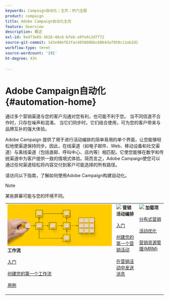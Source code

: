 ```yaml
---
keywords: Campaign自动化；主页；热门主题
product: campaign
title: Adobe Campaign自动化主页
feature: Overview
description: 概述
exl-id: 9ed73e65-3626-46c6-bfeb-a9fe9c2d7f72
source-git-commit: 143e90ef63fac4058008bc6864daf950c11ab2d1
workflow-type: tm+mt
source-wordcount: '191'
ht-degree: 43%

---
```


# Adobe Campaign自动化 {#automation-home}

通过多个营销渠道与您的客户沟通对您有利，也可能不利于您。 当不同信道不合作时，只存在噪声和混淆。 当它们同步时，它们结合使用，可为您的客户带来与品牌互补的强大体验。

Adobe Campaign 提供了用于进行活动编排的简单易用的单个界面，让您能够轻松地使渠道保持同步。因此，在线渠道（如电子邮件、Web、移动设备和社交渠道）与离线渠道（包括直邮、呼叫中心、店内等）相匹配。它使您能够在数字和传统渠道中为客户提供一致的情境式体验。简而言之，Adobe Campaign使您可以通过任何渠道轻松将内容交付到客户可能选择的所有路径。


请访问以下指南，了解如何使用Adobe Campaign构建自动化。

>[!NOTE]
>
>某些屏幕可能与您的环境不同。

<table>
<tr style="border: 0;">
  <td valign="top">
    <div><img src="assets/do-not-localize/workflow.jpeg"><b>工作流</b>
    </div>
    <br>
    <div>
    <a href="workflow/about-workflows.md">入门</a>
    </div>
    <br>     
    <div>
    <a href="workflow/build-a-workflow.md">创建您的第一个工作流</a>
    </div>
    <br>
    <div>
    <a href="workflow/workflow-use-cases.md">用例</a>
    </div>
    <br>
  </td>
  <td valign="top">
    <div><img src="assets/do-not-localize/campaign.jpeg">
    <b>营销活动编排</b>
    </div>
    <br>
    <div>
    <a href="campaigns/set-up-campaigns.md">入门</a>
    </div>
    <br>
    <div>
    <a href="campaigns/marketing-campaign-create.md">创建您的第一个营销活动</a>
    </div>
    <br>
    <div>
    <a href="campaigns/marketing-campaign-deliveries.md">在营销活动中发送消息</a>
    </div>
    <br>
  </td>
  <td valign="top">
    <div><img src="assets/do-not-localize/add-on.jpeg">
    <b>加载项</b>
    </div>
    <br>
    <div>
    <a href="distributed-marketing/about-distributed-marketing.md">分布式营销</a>
    </div>
    <br>
    <div>
    <a href="campaign-opt/campaign-typologies.md">活动优化</a>
    </div>
    <br>
    <div>
    <a href="mrm/about-marketing-resource-management.md">营销资源管理(MRM)</a>
    </div>
    <br>
  </td>
</tr>
</table>
